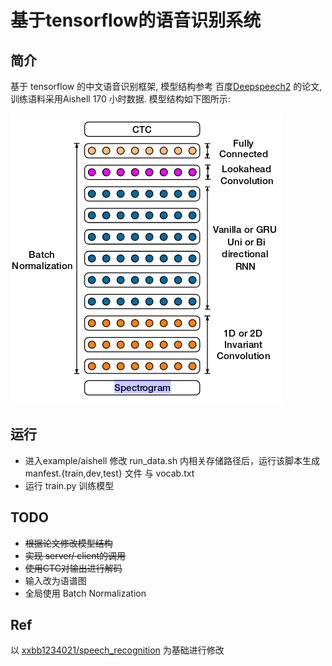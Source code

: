 # 基于tensorflow的语音识别系统
## 简介
基于 tensorflow 的中文语音识别框架, 模型结构参考 百度[Deepspeech2](http://proceedings.mlr.press/v48/amodei16.pdf) 的论文,训练语料采用Aishell 170 小时数据. 模型结构如下图所示:

![](img/arc.png)


## 运行
* 进入example/aishell 修改 run_data.sh 内相关存储路径后，运行该脚本生成 manfest.{train,dev,test} 文件 与 vocab.txt
* 运行 train.py 训练模型

## TODO
* ~~根据论文修改模型结构~~    
* ~~实现 server/ client的调用~~  
* ~~使用CTC对输出进行解码~~  
* 输入改为语谱图 
* 全局使用 Batch Normalization

## Ref
以 [xxbb1234021/speech_recognition](https://github.com/xxbb1234021/speech_recognition) 为基础进行修改
